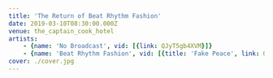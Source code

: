 ```yaml
---
title: 'The Return of Beat Rhythm Fashion'
date: 2019-03-10T08:30:00.000Z
venue: the_captain_cook_hotel
artists:
    - {name: 'No Broadcast', vid: [{link: QJyT5gb4XVM}]}
    - {name: 'Beat Rhythm Fashion', vid: [{title: 'Fake Peace', link: QPPJjtsfeUs}, {title: 'Turn of the century', link: xxGtyrtHq3U}, {title: 'Beings Rest Finally', link: feL2CznCRXk}, {title: 'Hard as Hell', link: gMIGSet_eUQ}]}
cover: ./cover.jpg
---
```


